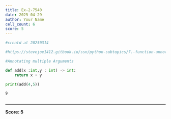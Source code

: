 ```yaml
---
title: Ex-2-7540
date: 2025-04-29
author: Your Name
cell_count: 6
score: 5
---
```


```python
#creatd at 20250314
```


```python
#https://stevejoe1412.gitbook.io/ssn/python-subtopics/7.-function-annotations
```


```python
#Annotating multiple Arguments
```


```python
def add(x :int,y : int) -> int:
    return x + y
```


```python
print(add(4,5))
```

    9



```python

```


---
**Score: 5**